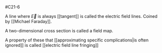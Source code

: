 #C21-6

A line where $\vec{E}$ is always [[tangent]] is called the electric field lines. Coined by [[Michael Faraday]].

A two-dimensional cross section is called a field map.

A property of these that [[approximating specific complications|is often ignored]] is called [[electric field line fringing]]